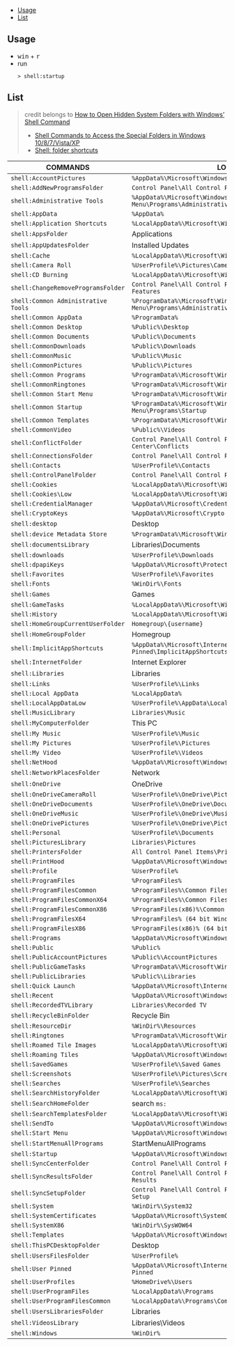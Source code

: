 <!-- START doctoc generated TOC please keep comment here to allow auto update -->
<!-- DON'T EDIT THIS SECTION, INSTEAD RE-RUN doctoc TO UPDATE -->

- [Usage](#usage)
- [List](#list)

<!-- END doctoc generated TOC please keep comment here to allow auto update -->


## Usage
- <kbd>win</kbd> + <kbd>r</kbd>
- run
  ```batch
  > shell:startup
  ```

## List

> credit belongs to [How to Open Hidden System Folders with Windows’ Shell Command](https://www.howtogeek.com/257715/how-to-open-hidden-system-folders-with-windos-shell-command/)
>
> - [Shell Commands to Access the Special Folders in Windows 10/8/7/Vista/XP](https://www.winhelponline.com/blog/shell-commands-to-access-the-special-folders/)
> - [Shell: folder shortcuts](https://ss64.com/nt/shell.html)

| COMMANDS                            | LOCATION                                                                              |
| ----------------------------------- | ------------------------------------------------------------------------------------- |
| `shell:AccountPictures`             | `%AppData%\Microsoft\Windows\AccountPictures`                                         |
| `shell:AddNewProgramsFolder`        | `Control Panel\All Control Panel Items\Get Programs`                                  |
| `shell:Administrative Tools`        | `%AppData%\Microsoft\Windows\Start Menu\Programs\Administrative Tools`                |
| `shell:AppData`                     | `%AppData%`                                                                           |
| `shell:Application Shortcuts`       | `%LocalAppData%\Microsoft\Windows\Application Shortcuts`                              |
| `shell:AppsFolder`                  | Applications                                                                          |
| `shell:AppUpdatesFolder`            | Installed Updates                                                                     |
| `shell:Cache`                       | `%LocalAppData%\Microsoft\Windows\INetCache`                                          |
| `shell:Camera Roll`                 | `%UserProfile%\Pictures\Camera Roll`                                                  |
| `shell:CD Burning`                  | `%LocalAppData%\Microsoft\Windows\Burn\Burn`                                          |
| `shell:ChangeRemoveProgramsFolder`  | `Control Panel\All Control Panel Items\Programs and Features`                         |
| `shell:Common Administrative Tools` | `%ProgramData%\Microsoft\Windows\Start Menu\Programs\Administrative Tools`            |
| `shell:Common AppData`              | `%ProgramData%`                                                                       |
| `shell:Common Desktop`              | `%Public%\Desktop`                                                                    |
| `shell:Common Documents`            | `%Public%\Documents`                                                                  |
| `shell:CommonDownloads`             | `%Public%\Downloads`                                                                  |
| `shell:CommonMusic`                 | `%Public%\Music`                                                                      |
| `shell:CommonPictures`              | `%Public%\Pictures`                                                                   |
| `shell:Common Programs`             | `%ProgramData%\Microsoft\Windows\Start Menu\Programs`                                 |
| `shell:CommonRingtones`             | `%ProgramData%\Microsoft\Windows\Ringtones`                                           |
| `shell:Common Start Menu`           | `%ProgramData%\Microsoft\Windows\Start Menu\Programs`                                 |
| `shell:Common Startup`              | `%ProgramData%\Microsoft\Windows\Start Menu\Programs\Startup`                         |
| `shell:Common Templates`            | `%ProgramData%\Microsoft\Windows\Templates`                                           |
| `shell:CommonVideo`                 | `%Public%\Videos`                                                                     |
| `shell:ConflictFolder`              | `Control Panel\All Control Panel Items\Sync Center\Conflicts`                         |
| `shell:ConnectionsFolder`           | `Control Panel\All Control Panel Items\Network Connections`                           |
| `shell:Contacts`                    | `%UserProfile%\Contacts`                                                              |
| `shell:ControlPanelFolder`          | `Control Panel\All Control Panel Items`                                               |
| `shell:Cookies`                     | `%LocalAppData%\Microsoft\Windows\INetCookies`                                        |
| `shell:Cookies\Low`                 | `%LocalAppData%\Microsoft\Windows\INetCookies\Low`                                    |
| `shell:CredentialManager`           | `%AppData%\Microsoft\Credentials`                                                     |
| `shell:CryptoKeys`                  | `%AppData%\Microsoft\Crypto`                                                          |
| `shell:desktop`                     | Desktop                                                                               |
| `shell:device Metadata Store`       | `%ProgramData%\Microsoft\Windows\DeviceMetadataStore`                                 |
| `shell:documentsLibrary`            | Libraries\Documents                                                                   |
| `shell:downloads`                   | `%UserProfile%\Downloads`                                                             |
| `shell:dpapiKeys`                   | `%AppData%\Microsoft\Protect`                                                         |
| `shell:Favorites`                   | `%UserProfile%\Favorites`                                                             |
| `shell:Fonts`                       | `%WinDir%\Fonts`                                                                      |
| `shell:Games`                       | Games                                                                                 |
| `shell:GameTasks`                   | `%LocalAppData%\Microsoft\Windows\GameExplorer`                                       |
| `shell:History`                     | `%LocalAppData%\Microsoft\Windows\History`                                            |
| `shell:HomeGroupCurrentUserFolder`  | `Homegroup\{username}`                                                                |
| `shell:HomeGroupFolder`             | Homegroup                                                                             |
| `shell:ImplicitAppShortcuts`        | `%AppData%\Microsoft\Internet Explorer\Quick Launch\User Pinned\ImplicitAppShortcuts` |
| `shell:InternetFolder`              | Internet Explorer                                                                     |
| `shell:Libraries`                   | Libraries                                                                             |
| `shell:Links`                       | `%UserProfile%\Links`                                                                 |
| `shell:Local AppData`               | `%LocalAppData%`                                                                      |
| `shell:LocalAppDataLow`             | `%UserProfile%\AppData\LocalLow`                                                      |
| `shell:MusicLibrary`                | `Libraries\Music`                                                                     |
| `shell:MyComputerFolder`            | This PC                                                                               |
| `shell:My Music`                    | `%UserProfile%\Music`                                                                 |
| `shell:My Pictures`                 | `%UserProfile%\Pictures`                                                              |
| `shell:My Video`                    | `%UserProfile%\Videos`                                                                |
| `shell:NetHood`                     | `%AppData%\Microsoft\Windows\Network Shortcuts`                                       |
| `shell:NetworkPlacesFolder`         | Network                                                                               |
| `shell:OneDrive`                    | OneDrive                                                                              |
| `shell:OneDriveCameraRoll`          | `%UserProfile%\OneDrive\Pictures\Camera Roll`                                         |
| `shell:OneDriveDocuments`           | `%UserProfile%\OneDrive\Documents`                                                    |
| `shell:OneDriveMusic`               | `%UserProfile%\OneDrive\Music`                                                        |
| `shell:OneDrivePictures`            | `%UserProfile%\OneDrive\Pictures`                                                     |
| `shell:Personal`                    | `%UserProfile%\Documents`                                                             |
| `shell:PicturesLibrary`             | `Libraries\Pictures`                                                                  |
| `shell:PrintersFolder`              | `All Control Panel Items\Printers`                                                    |
| `shell:PrintHood`                   | `%AppData%\Microsoft\Windows\Printer Shortcuts`                                       |
| `shell:Profile`                     | `%UserProfile%`                                                                       |
| `shell:ProgramFiles`                | `%ProgramFiles%`                                                                      |
| `shell:ProgramFilesCommon`          | `%ProgramFiles%\Common Files`                                                         |
| `shell:ProgramFilesCommonX64`       | `%ProgramFiles%\Common Files (64 bit Windows only)`                                   |
| `shell:ProgramFilesCommonX86`       | `%ProgramFiles(x86)%\Common Files (64 bit Windows only)`                              |
| `shell:ProgramFilesX64`             | `%ProgramFiles% (64 bit Windows only)`                                                |
| `shell:ProgramFilesX86`             | `%ProgramFiles(x86)% (64 bit Windows only)`                                           |
| `shell:Programs`                    | `%AppData%\Microsoft\Windows\Start Menu\Programs`                                     |
| `shell:Public`                      | `%Public%`                                                                            |
| `shell:PublicAccountPictures`       | `%Public%\AccountPictures`                                                            |
| `shell:PublicGameTasks`             | `%ProgramData%\Microsoft\Windows\GameExplorer`                                        |
| `shell:PublicLibraries`             | `%Public%\Libraries`                                                                  |
| `shell:Quick Launch`                | `%AppData%\Microsoft\Internet Explorer\Quick Launch`                                  |
| `shell:Recent`                      | `%AppData%\Microsoft\Windows\Recent`                                                  |
| `shell:RecordedTVLibrary`           | `Libraries\Recorded TV`                                                               |
| `shell:RecycleBinFolder`            | Recycle Bin                                                                           |
| `shell:ResourceDir`                 | `%WinDir%\Resources`                                                                  |
| `shell:Ringtones`                   | `%ProgramData%\Microsoft\Windows\Ringtones`                                           |
| `shell:Roamed Tile Images`          | `%LocalAppData%\Microsoft\Windows\RoamedTileImages`                                   |
| `shell:Roaming Tiles`               | `%AppData%\Microsoft\Windows\RoamingTiles`                                            |
| `shell:SavedGames`                  | `%UserProfile%\Saved Games`                                                           |
| `shell:Screenshots`                 | `%UserProfile%\Pictures\Screenshots`                                                  |
| `shell:Searches`                    | `%UserProfile%\Searches`                                                              |
| `shell:SearchHistoryFolder`         | `%LocalAppData%\Microsoft\Windows\ConnectedSearch\History`                            |
| `shell:SearchHomeFolder`            | search `ms:`                                                                          |
| `shell:SearchTemplatesFolder`       | `%LocalAppData%\Microsoft\Windows\ConnectedSearch\Templates`                          |
| `shell:SendTo`                      | `%AppData%\Microsoft\Windows\SendTo`                                                  |
| `shell:Start Menu`                  | `%AppData%\Microsoft\Windows\Start Menu`                                              |
| `shell:StartMenuAllPrograms`        | StartMenuAllPrograms                                                                  |
| `shell:Startup`                     | `%AppData%\Microsoft\Windows\Start Menu\Programs\Startup`                             |
| `shell:SyncCenterFolder`            | `Control Panel\All Control Panel Items\Sync Center`                                   |
| `shell:SyncResultsFolder`           | `Control Panel\All Control Panel Items\Sync Center\Sync Results`                      |
| `shell:SyncSetupFolder`             | `Control Panel\All Control Panel Items\Sync Center\Sync Setup`                        |
| `shell:System`                      | `%WinDir%\System32`                                                                   |
| `shell:SystemCertificates`          | `%AppData%\Microsoft\SystemCertificates`                                              |
| `shell:SystemX86`                   | `%WinDir%\SysWOW64`                                                                   |
| `shell:Templates`                   | `%AppData%\Microsoft\Windows\Templates`                                               |
| `shell:ThisPCDesktopFolder`         | Desktop                                                                               |
| `shell:UsersFilesFolder`            | `%UserProfile%`                                                                       |
| `shell:User Pinned`                 | `%AppData%\Microsoft\Internet Explorer\Quick Launch\User Pinned`                      |
| `shell:UserProfiles`                | `%HomeDrive%\Users`                                                                   |
| `shell:UserProgramFiles`            | `%LocalAppData%\Programs`                                                             |
| `shell:UserProgramFilesCommon`      | `%LocalAppData%\Programs\Common`                                                      |
| `shell:UsersLibrariesFolder`        | Libraries                                                                             |
| `shell:VideosLibrary`               | Libraries\Videos                                                                      |
| `shell:Windows`                     | `%WinDir%`                                                                            |
